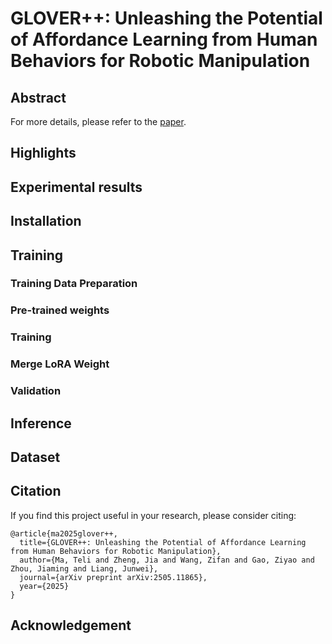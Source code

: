 # GLOVER++: Unleashing the Potential of Affordance Learning from Human Behaviors for Robotic Manipulation

## Abstract
For more details, please refer to the [paper](https://arxiv.org/pdf/2505.11865).

## Highlights


## Experimental results

## Installation

## Training
### Training Data Preparation

### Pre-trained weights

### Training

### Merge LoRA Weight

### Validation

## Inference 

## Dataset

## Citation
If you find this project useful in your research, please consider citing:

```
@article{ma2025glover++,
  title={GLOVER++: Unleashing the Potential of Affordance Learning from Human Behaviors for Robotic Manipulation},
  author={Ma, Teli and Zheng, Jia and Wang, Zifan and Gao, Ziyao and Zhou, Jiaming and Liang, Junwei},
  journal={arXiv preprint arXiv:2505.11865},
  year={2025}
}
```

## Acknowledgement
